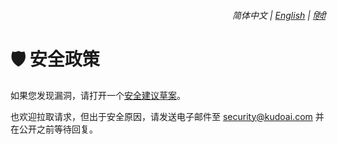 <div align="right">
    <h6>
        <picture>
            <source type="image/svg+xml" media="(prefers-color-scheme: dark)" srcset="https://assets.ddgpt.com/images/icons/earth/white/icon32.svg">
            <img height=14 src="https://assets.ddgpt.com/images/icons/earth/black/icon32.svg">
        </picture>
        &nbsp;简体中文 |
        <a href="../SECURITY.md">English</a> |
        <a href="../hi/SECURITY.md">हिंदी</a>
    </h6>
</div>

# 🛡️ 安全政策

如果您发现漏洞，请打开一个[安全建议草案](https://github.com/KudoAI/duckduckgpt/security/advisories/new)。

也欢迎拉取请求，但出于安全原因，请发送电子邮件至 <security@kudoai.com> 并在公开之前等待回复。
